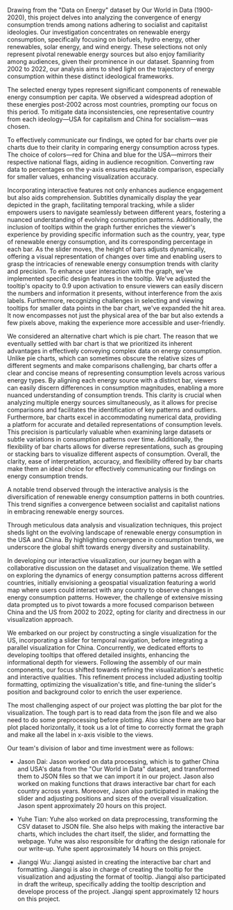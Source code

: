 Drawing from the "Data on Energy" dataset by Our World in Data (1900-2020), this project delves into analyzing the convergence of energy consumption trends among nations adhering to socialist and capitalist ideologies. Our investigation concentrates on renewable energy consumption, specifically focusing on biofuels, hydro energy, other renewables, solar energy, and wind energy. These selections not only represent pivotal renewable energy sources but also enjoy familiarity among audiences, given their prominence in our dataset. Spanning from 2002 to 2022, our analysis aims to shed light on the trajectory of energy consumption within these distinct ideological frameworks.

The selected energy types represent significant components of renewable energy consumption per capita. We observed a widespread adoption of these energies post-2002 across most countries, prompting our focus on this period. To mitigate data inconsistencies, one representative country from each ideology—USA for capitalism and China for socialism—was chosen.

To effectively communicate our findings, we opted for bar charts over pie charts due to their clarity in comparing energy consumption across types. The choice of colors—red for China and blue for the USA—mirrors their respective national flags, aiding in audience recognition. Converting raw data to percentages on the y-axis ensures equitable comparison, especially for smaller values, enhancing visualization accuracy. 

Incorporating interactive features not only enhances audience engagement but also aids comprehension. Subtitles dynamically display the year depicted in the graph, facilitating temporal tracking, while a slider empowers users to navigate seamlessly between different years, fostering a nuanced understanding of evolving consumption patterns. Additionally, the inclusion of tooltips within the graph further enriches the viewer's experience by providing specific information such as the country, year, type of renewable energy consumption, and its corresponding percentage in each bar. As the slider moves, the height of bars adjusts dynamically, offering a visual representation of changes over time and enabling users to grasp the intricacies of renewable energy consumption trends with clarity and precision. To enhance user interaction with the graph, we've implemented specific design features in the tooltip. We've adjusted the tooltip's opacity to 0.9 upon activation to ensure viewers can easily discern the numbers and information it presents, without interference from the axis labels. Furthermore, recognizing challenges in selecting and viewing tooltips for smaller data points in the bar chart, we've expanded the hit area. It now encompasses not just the physical area of the bar but also extends a few pixels above, making the experience more accessible and user-friendly.

We considered an alternative chart which is pie chart. The reason that we eventually settled with bar chart is that we prioritized its inherent advantages in effectively conveying complex data on energy consumption. Unlike pie charts, which can sometimes obscure the relative sizes of different segments and make comparisons challenging, bar charts offer a clear and concise means of representing consumption levels across various energy types. By aligning each energy source with a distinct bar, viewers can easily discern differences in consumption magnitudes, enabling a more nuanced understanding of consumption trends. This clarity is crucial when analyzing multiple energy sources simultaneously, as it allows for precise comparisons and facilitates the identification of key patterns and outliers. Furthermore, bar charts excel in accommodating numerical data, providing a platform for accurate and detailed representations of consumption levels. This precision is particularly valuable when examining large datasets or subtle variations in consumption patterns over time. Additionally, the flexibility of bar charts allows for diverse representations, such as grouping or stacking bars to visualize different aspects of consumption. Overall, the clarity, ease of interpretation, accuracy, and flexibility offered by bar charts make them an ideal choice for effectively communicating our findings on energy consumption trends.

A notable trend observed through the interactive analysis is the diversification of renewable energy consumption patterns in both countries. This trend signifies a convergence between socialist and capitalist nations in embracing renewable energy sources.

Through meticulous data analysis and visualization techniques, this project sheds light on the evolving landscape of renewable energy consumption in the USA and China. By highlighting convergence in consumption trends, we underscore the global shift towards energy diversity and sustainability.

In developing our interactive visualization, our journey began with a collaborative discussion on the dataset and visualization theme. We settled on exploring the dynamics of energy consumption patterns across different countries, initially envisioning a geospatial visualization featuring a world map where users could interact with any country to observe changes in energy consumption patterns. However, the challenge of extensive missing data prompted us to pivot towards a more focused comparison between China and the US from 2002 to 2022, opting for clarity and directness in our visualization approach.

We embarked on our project by constructing a single visualization for the US, incorporating a slider for temporal navigation, before integrating a parallel visualization for China. Concurrently, we dedicated efforts to developing tooltips that offered detailed insights, enhancing the informational depth for viewers. Following the assembly of our main components, our focus shifted towards refining the visualization's aesthetic and interactive qualities. This refinement process included adjusting tooltip formatting, optimizing the visualization's title, and fine-tuning the slider's position and background color to enrich the user experience.

The most challenging aspect of our project was plotting the bar plot for the visualization. The tough part is to read data from the json file and we also need to do some preprocessing before plotting. Also since there are two bar plot placed horizontally, it took us a lot of time to correctly format the graph and make all the label in x-axis visible to the views.

Our team's division of labor and time investment were as follows:

- Jason Dai: Jason worked on data processing, which is to gather China and USA's data from the "Our World in Data" dataset, and transformed them to JSON files so that we can import it in our project. Jason also worked on making functions that draws interactive bar chart for each country across years. Moreover, Jason also participated in making the slider and adjusting positions and sizes of the overall visualization. Jason spent approximately 20 hours on this project.

- Yuhe Tian: Yuhe also worked on data preprocessing, transforming the CSV dataset to JSON file. She also helps with making the interactive bar charts, which includes the chart itself, the slider, and formatting the webpage. Yuhe was also responsible for drafting the design rationale for our write-up. Yuhe spent approximately 14 hours on this project.

- Jiangqi Wu: Jiangqi asisted in creating the interactive bar chart and formatting. Jiangqi is also in charge of creating the tooltip for the visualization and adjusting the format of tooltip. Jiangqi also participated in draft the writeup, specifically adding the tooltip description and develope process of the project. Jiangqi spent approximately 12 hours on this project.

